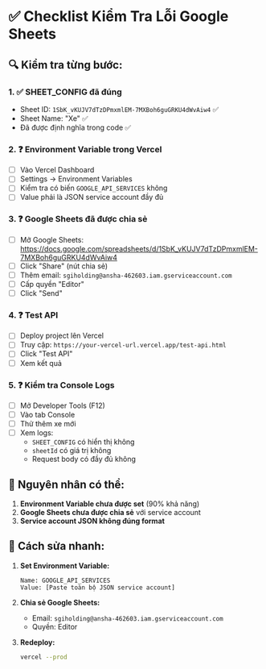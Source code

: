 # ✅ Checklist Kiểm Tra Lỗi Google Sheets

## 🔍 Kiểm tra từng bước:

### 1. ✅ SHEET_CONFIG đã đúng
- Sheet ID: `1SbK_vKUJV7dTzDPmxmlEM-7MXBoh6guGRKU4dWvAiw4` ✅
- Sheet Name: "Xe" ✅
- Đã được định nghĩa trong code ✅

### 2. ❓ Environment Variable trong Vercel
- [ ] Vào Vercel Dashboard
- [ ] Settings → Environment Variables  
- [ ] Kiểm tra có biến `GOOGLE_API_SERVICES` không
- [ ] Value phải là JSON service account đầy đủ

### 3. ❓ Google Sheets đã được chia sẻ
- [ ] Mở Google Sheets: https://docs.google.com/spreadsheets/d/1SbK_vKUJV7dTzDPmxmlEM-7MXBoh6guGRKU4dWvAiw4
- [ ] Click "Share" (nút chia sẻ)
- [ ] Thêm email: `sgiholding@ansha-462603.iam.gserviceaccount.com`
- [ ] Cấp quyền "Editor"
- [ ] Click "Send"

### 4. ❓ Test API
- [ ] Deploy project lên Vercel
- [ ] Truy cập: `https://your-vercel-url.vercel.app/test-api.html`
- [ ] Click "Test API"
- [ ] Xem kết quả

### 5. ❓ Kiểm tra Console Logs
- [ ] Mở Developer Tools (F12)
- [ ] Vào tab Console
- [ ] Thử thêm xe mới
- [ ] Xem logs:
  - `SHEET_CONFIG` có hiển thị không
  - `sheetId` có giá trị không
  - Request body có đầy đủ không

## 🎯 Nguyên nhân có thể:

1. **Environment Variable chưa được set** (90% khả năng)
2. **Google Sheets chưa được chia sẻ** với service account
3. **Service account JSON không đúng format**

## 🚀 Cách sửa nhanh:

1. **Set Environment Variable:**
   ```
   Name: GOOGLE_API_SERVICES
   Value: [Paste toàn bộ JSON service account]
   ```

2. **Chia sẻ Google Sheets:**
   - Email: `sgiholding@ansha-462603.iam.gserviceaccount.com`
   - Quyền: Editor

3. **Redeploy:**
   ```bash
   vercel --prod
   ```
